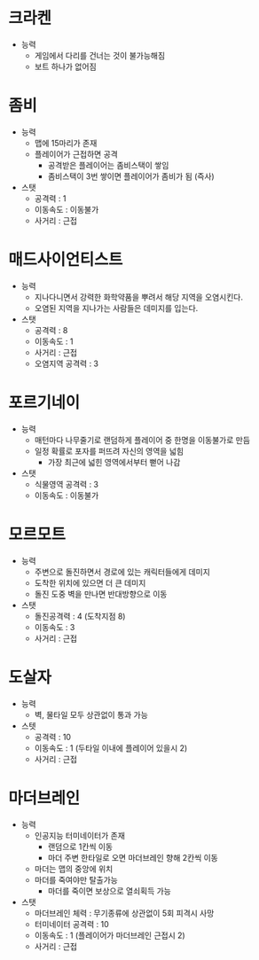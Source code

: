 # 크라켄
- 능력
    - 게임에서 다리를 건너는 것이 불가능해짐
    - 보트 하나가 없어짐

# 좀비
- 능력
    - 맵에 15마리가 존재
    - 플레이어가 근접하면 공격
        - 공격받은 플레이어는 좀비스택이 쌓임
        - 좀비스택이 3번 쌓이면 플레이어가 좀비가 됨 (즉사)
- 스탯
  - 공격력 : 1
  - 이동속도 : 이동불가
  - 사거리 : 근접

# 매드사이언티스트
- 능력
    - 지나다니면서 강력한 화학약품을 뿌려서 해당 지역을 오염시킨다.
    - 오염된 지역을 지나가는 사람들은 데미지를 입는다.
- 스탯
  - 공격력 : 8
  - 이동속도 : 1
  - 사거리 : 근접
  - 오염지역 공격력 : 3
  
# 포르기네이
- 능력
    - 매턴마다 나무줄기로 랜덤하게 플레이어 중 한명을 이동불가로 만듬
    - 일정 확률로 포자를 퍼뜨려 자신의 영역을 넓힘
        - 가장 최근에 넓힌 영역에서부터 뻗어 나감
- 스탯
  - 식물영역 공격력 : 3
  - 이동속도 : 이동불가

# 모르모트
- 능력
    - 주변으로 돌진하면서 경로에 있는 캐릭터들에게 데미지
    - 도착한 위치에 있으면 더 큰 데미지
    - 돌진 도중 벽을 만나면 반대방향으로 이동
- 스탯
  - 돌진공격력 : 4 (도착지점 8)
  - 이동속도 : 3
  - 사거리 : 근접

# 도살자
- 능력
    - 벽, 물타일 모두 상관없이 통과 가능
- 스텟
    - 공격력 : 10
    - 이동속도 : 1 (두타일 이내에 플레이어 있을시 2)
    - 사거리 : 근접
  
# 마더브레인
- 능력
    - 인공지능 터미네이터가 존재
        - 랜덤으로 1칸씩 이동
        - 마더 주변 한타일로 오면 마더브레인 향해 2칸씩 이동
    - 마더는 맵의 중앙에 위치
    - 마더를 죽여야만 탈출가능
        - 마더를 죽이면 보상으로 열쇠획득 가능
- 스탯
  - 마더브레인 체력 : 무기종류에 상관없이 5회 피격시 사망
  - 터미네이터 공격력 : 10
  - 이동속도 : 1 (플레이어가 마더브레인 근접시 2)
  - 사거리 : 근접
